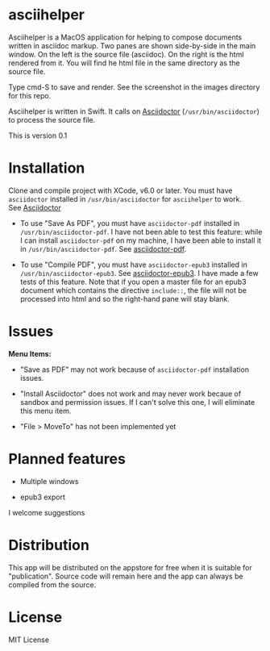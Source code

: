 asciihelper
===========

Asciihelper is a MacOS application for helping to compose 
documents written in asciidoc markup.  Two panes are
shown side-by-side in the main window.  On the left
is the source file (asciidoc).  On the right is the
html rendered from it.  You will find he html file in
the same directory as the source file.   

Type cmd-S to save and render.
See the screenshot in the images directory for this repo.

Asciihelper is written in Swift.  It calls on 
[Asciidoctor](http://asciidoctor.org) (`/usr/bin/asciidoctor`) to process
the source file. 

This is version 0.1

Installation
============

Clone and compile project with XCode, v6.0 or later. You must have `asciidoctor` 
installed in `/usr/bin/asciidoctor` for `asciihelper` to work.  
See [Asciidoctor](http://asciidoctor.org)

- To use "Save As PDF", you must have `asciidoctor-pdf` installed in `/usr/bin/asciidoctor-pdf`.
I have not been able to test this feature: while I can install `asciidoctor-pdf` on my
machine, I have been able to install it in `/usr/bin/asciidoctor-pdf`.
See [asciidoctor-pdf](https://github.com/asciidoctor/asciidoctor-pdf).

- To use "Compile PDF", you must have `asciidoctor-epub3` installed in `/usr/bin/asciidoctor-epub3`.
See [asciidoctor-epub3](https://github.com/asciidoctor/asciidoctor-epub3).  I have made 
a few tests of this feature. Note that if you open a master file for an epub3 document
which contains the directive `include::`, the file will not be processed into html and so
the right-hand pane will stay blank.

Issues
======

**Menu Items:**

- "Save as PDF" may not work because of `asciidoctor-pdf` installation
issues.

- "Install Asciidoctor" does not work and may never work becaue
of sandbox and permission issues.  If I can't solve this one,
I will eliminate this menu item.

- "File > MoveTo" has not been implemented yet


Planned features
===============

- Multiple windows

- epub3 export


I welcome suggestions


Distribution
============

This app will be distributed on the appstore
for free when it is suitable for "publication".  Source
code will remain here and the app can always be compiled
from the source.


License
=======

MIT License
